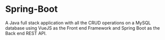 # Spring-Boot
A Java full stack application with all the CRUD operations on a MySQL database using VueJS as the Front end Framework and Spring Boot as the Back end REST API.
